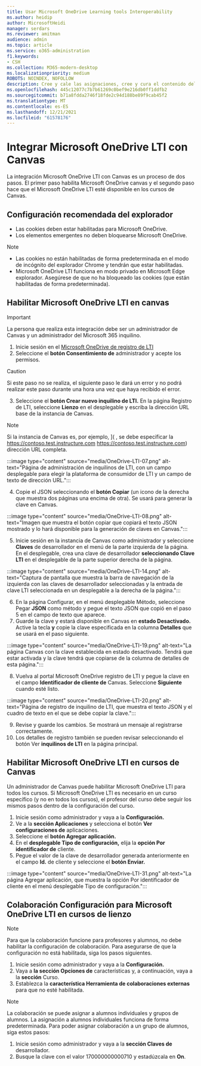 ```yaml
---
title: Usar Microsoft OneDrive Learning tools Interoperability
ms.author: heidip
author: MicrosoftHeidi
manager: serdars
ms.reviewer: amitman
audience: admin
ms.topic: article
ms.service: o365-administration
f1.keywords:
- CSH
ms.collection: M365-modern-desktop
ms.localizationpriority: medium
ROBOTS: NOINDEX, NOFOLLOW
description: Cree y cale las asignaciones, cree y cura el contenido del curso y colabore en archivos en tiempo real con la nueva aplicación de interoperabilidad Microsoft OneDrive Learning Tools.
ms.openlocfilehash: 445c12077c7b7b61269c0bef9e216db0ff1ddfb2
ms.sourcegitcommit: b71a8fdda2746f18fde2c94d188be89f9cab45f2
ms.translationtype: MT
ms.contentlocale: es-ES
ms.lasthandoff: 12/21/2021
ms.locfileid: "61578176"
---
```

# <a name="integrate-microsoft-onedrive-lti-with-canvas"></a>Integrar Microsoft OneDrive LTI con Canvas

La integración Microsoft OneDrive LTI con Canvas es un proceso de dos pasos. El primer paso habilita Microsoft OneDrive canvas y el segundo paso hace que el Microsoft OneDrive LTI esté disponible en los cursos de Canvas.

## <a name="recommended-browser-settings"></a>Configuración recomendada del explorador

- Las cookies deben estar habilitadas para Microsoft OneDrive.
- Los elementos emergentes no deben bloquearse Microsoft OneDrive.

> [!NOTE]
> - Las cookies no están habilitadas de forma predeterminada en el modo de incógnito del explorador Chrome y tendrán que estar habilitadas.
> - Microsoft OneDrive LTI funciona en modo privado en Microsoft Edge explorador. Asegúrese de que no ha bloqueado las cookies (que están habilitadas de forma predeterminada).

## <a name="enable-microsoft-onedrive-lti-in-canvas"></a>Habilitar Microsoft OneDrive LTI en canvas

> [!IMPORTANT]
> La persona que realiza esta integración debe ser un administrador de Canvas y un administrador del Microsoft 365 inquilino.

1. Inicie sesión en el <a href="https://onedrivelti.microsoft.com/admin" target="_blank">Microsoft OneDrive de registro de LTI</a>
1. Seleccione el **botón Consentimiento de** administrador y acepte los permisos.

> [!CAUTION]
> Si este paso no se realiza, el siguiente paso le dará un error y no podrá realizar este paso durante una hora una vez que haya recibido el error.

3. Seleccione el **botón Crear nuevo inquilino de LTI.** En la página Registro de LTI, seleccione **Lienzo** en el desplegable y escriba la dirección URL base de la instancia de Canvas.

> [!NOTE]
> Si la instancia de Canvas es, por ejemplo, ]( , se debe especificar la https://contoso.test.instructure.com https://contoso.test.instructure.com) dirección URL completa.

:::image type="content" source="media/OneDrive-LTI-07.png" alt-text="Página de administración de inquilinos de LTI, con un campo desplegable para elegir la plataforma de consumidor de LTI y un campo de texto de dirección URL.":::

4. Copie el JSON seleccionando el **botón Copiar** (un icono de la derecha que muestra dos páginas una encima de otra). Se usará para generar la clave en Canvas.

:::image type="content" source="media/OneDrive-LTI-08.png" alt-text="Imagen que muestra el botón copiar que copiará el texto JSON mostrado y lo hará disponible para la generación de claves en Canvas.":::

5. Inicie sesión en la instancia de Canvas como administrador y seleccione **Claves** de desarrollador en el menú de la parte izquierda de la página. En el desplegable, crea una clave de desarrollador **seleccionando Clave LTI** en el desplegable de la parte superior derecha de la página.

:::image type="content" source="media/OneDrive-LTI-14.png" alt-text="Captura de pantalla que muestra la barra de navegación de la izquierda con las claves de desarrollador seleccionadas y la entrada de clave LTI seleccionada en un desplegable a la derecha de la página.":::

6. En la página Configurar, en el menú desplegable Método, seleccione Pegar **JSON** como método y pegue el texto JSON que copió en el paso 5 en el campo de texto que aparece. 
7. Guarde la clave y estará disponible en Canvas en **estado Desactivado.** Active la tecla **y** copie la clave especificada en la columna **Detalles** que se usará en el paso siguiente.

:::image type="content" source="media/OneDrive-LTI-19.png" alt-text="La página Canvas con la clave establecida en estado desactivado. Tendrá que estar activada y la clave tendrá que copiarse de la columna de detalles de esta página.":::

8. Vuelva al portal Microsoft OneDrive registro de LTI y pegue la clave en el campo **Identificador de cliente de** Canvas. Seleccione **Siguiente** cuando esté listo.

:::image type="content" source="media/OneDrive-LTI-20.png" alt-text="Página de registro de inquilino de LTI, que muestra el texto JSON y el cuadro de texto en el que se debe copiar la clave.":::

9. Revise y guarde los cambios. Se mostrará un mensaje al registrarse correctamente.
10. Los detalles de registro también se pueden revisar seleccionando el botón Ver **inquilinos de LTI** en la página principal.

## <a name="enable-microsoft-onedrive-lti-in-canvas-courses"></a>Habilitar Microsoft OneDrive LTI en cursos de Canvas

Un administrador de Canvas puede habilitar Microsoft OneDrive LTI para todos los cursos. Si Microsoft OneDrive LTI es necesario en un curso específico (y no en todos los cursos), el profesor del curso debe seguir los mismos pasos dentro de la configuración del curso.

1. Inicie sesión como administrador y vaya a la **Configuración.**
2. Ve a la **sección Aplicaciones** y selecciona el botón **Ver configuraciones de** aplicaciones.
3. Seleccione el **botón Agregar aplicación.**
4. En el **desplegable Tipo de configuración,** elija la **opción Por identificador de** cliente.
5. Pegue el valor de la clave de desarrollador generada anteriormente en el campo **Id.** de cliente y seleccione el **botón Enviar.**

:::image type="content" source="media/OneDrive-LTI-31.png" alt-text="La página Agregar aplicación, que muestra la opción Por identificador de cliente en el menú desplegable Tipo de configuración.":::

## <a name="collaboration-settings-for-microsoft-onedrive-lti-in-canvas-courses"></a>Colaboración Configuración para Microsoft OneDrive LTI en cursos de lienzo

> [!NOTE]
> Para que la colaboración funcione para profesores y alumnos, no debe habilitar la configuración de colaboración. Para asegurarse de que la configuración no está habilitada, siga los pasos siguientes.

1. Inicie sesión como administrador y vaya a la **Configuración.**
1. Vaya a **la sección Opciones de** características y, a continuación, vaya a la **sección** Curso.
1. Establezca la **característica Herramienta de colaboraciones externas** para que no esté habilitada.

> [!NOTE]
> La colaboración se puede asignar a alumnos individuales y grupos de alumnos. La asignación a alumnos individuales funciona de forma predeterminada. Para poder asignar colaboración a un grupo de alumnos, siga estos pasos:

1. Inicie sesión como administrador y vaya a la **sección Claves de** desarrollador.
1. Busque la clave con el valor 170000000000710 y estadúzcala en **On**.
